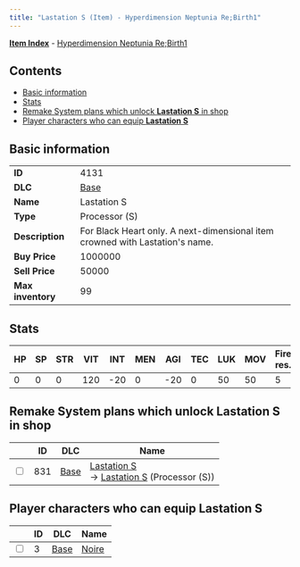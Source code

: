 ```yaml
---
title: "Lastation S (Item) - Hyperdimension Neptunia Re;Birth1"
---
```


[**Item Index**](/neptunia/rb1/item/index.html) - [Hyperdimension Neptunia Re;Birth1](/neptunia/rb1)

## Contents

- [Basic information](#basic-information)
- [Stats](#stats)
- [Remake System plans which unlock **Lastation S** in shop](#remake-system-plans-which-unlock-lastation-s-in-shop)
- [Player characters who can equip **Lastation S**](#player-characters-who-can-equip-lastation-s)

## Basic information

|   |   |
| -- | -- |
| **ID** | 4131 |
| **DLC** | [Base](/neptunia/rb1/dlc/1-base.html) |
| **Name** | Lastation S |
| **Type** | Processor (S) |
| **Description** | For Black Heart only. A next-dimensional item crowned with Lastation's name. |
| **Buy Price** | 1000000 |
| **Sell Price** | 50000 |
| **Max inventory** | 99 |


## Stats

| HP | SP | STR | VIT | INT | MEN | AGI | TEC | LUK | MOV | Fire res. | Ice res. | Wind res. | Lightning res. |
| -- | -- | --- | --- | --- | --- | --- | --- | --- | --- | --------- | -------- | --------- | -------------- |
| 0 | 0 | 0 | 120 | -20 | 0 | -20 | 0 | 50 | 50 | 5 | 0 | 0 | 0 |


## Remake System plans which unlock **Lastation S** in shop

|    | ID | DLC | Name |
| -- | -- | --- | ---- |
| <input type="checkbox" id="rb1-remake-1-831" class="trackbox" /> | 831 | [Base](/neptunia/rb1/dlc/1-base.html) | [Lastation S](/neptunia/rb1/remake/1-831-lastation-s.html)<br /> → [Lastation S](/neptunia/rb1/item/1-4131-lastation-s.html) (Processor (S)) |


## Player characters who can equip **Lastation S**

|    | ID | DLC | Name |
| -- | -- | --- | ---- |
| <input type="checkbox" id="rb1-player-1-3" class="trackbox" /> | 3 | [Base](/neptunia/rb1/dlc/1-base.html) | [Noire](/neptunia/rb1/player/1-3-noire.html) |
